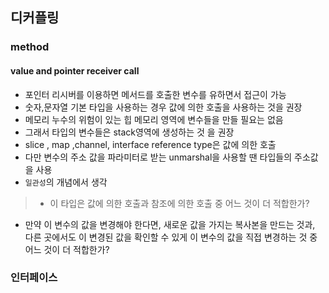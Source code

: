 ## 디커플링

### method 
#### value and pointer receiver call
- 포인터 리시버를 이용하면 메서드를 호출한 변수를 유하면서 접근이 가능
- 숫자,문자열 기본 타입을 사용하는 경우 값에 의한 호출을 사용하는 것을 권장 
- 메모리 누수의 위험이 있는 힙 메모리 영역에 변수들을 만들 필요는 없음
- 그래서 타입의 변수들은 stack영역에 생성하는 것 을 권장
- slice , map ,channel, interface reference type은 값에 의한 호출 
- 다만 변수의 주소 값을 파라미터로 받는 unmarshal을 사용할 땐 타입들의 주소값을 사용
-  `일관성`의 개념에서 생각
>  - 이 타입은 값에 의한 호출과 참조에 의한 호출 중 어느 것이 더 적합한가?
- 만약 이 변수의 값을 변경해야 한다면, 새로운 값을 가지는 복사본을 만드는 것과, 다른 곳에서도 이 변경된 값을 확인할 수 있게 이 변수의 값을 직접 변경하는 것 중 어느 것이 더 적합한가?


### 인터페이스